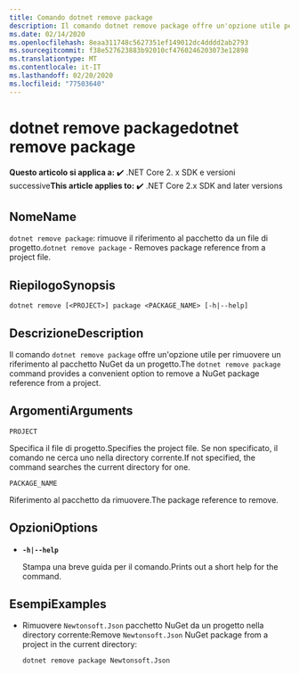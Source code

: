 ```yaml
---
title: Comando dotnet remove package
description: Il comando dotnet remove package offre un'opzione utile per rimuovere il riferimento del pacchetto NuGet a un progetto.
ms.date: 02/14/2020
ms.openlocfilehash: 8eaa311748c5627351ef149012dc4dddd2ab2793
ms.sourcegitcommit: f38e527623883b92010cf4760246203073e12898
ms.translationtype: MT
ms.contentlocale: it-IT
ms.lasthandoff: 02/20/2020
ms.locfileid: "77503640"
---
```

# <a name="dotnet-remove-package"></a><span data-ttu-id="993e1-103">dotnet remove package</span><span class="sxs-lookup"><span data-stu-id="993e1-103">dotnet remove package</span></span>

<span data-ttu-id="993e1-104">**Questo articolo si applica a:** ✔️ .NET Core 2. x SDK e versioni successive</span><span class="sxs-lookup"><span data-stu-id="993e1-104">**This article applies to:** ✔️ .NET Core 2.x SDK and later versions</span></span>

## <a name="name"></a><span data-ttu-id="993e1-105">Nome</span><span class="sxs-lookup"><span data-stu-id="993e1-105">Name</span></span>

<span data-ttu-id="993e1-106">`dotnet remove package`: rimuove il riferimento al pacchetto da un file di progetto.</span><span class="sxs-lookup"><span data-stu-id="993e1-106">`dotnet remove package` - Removes package reference from a project file.</span></span>

## <a name="synopsis"></a><span data-ttu-id="993e1-107">Riepilogo</span><span class="sxs-lookup"><span data-stu-id="993e1-107">Synopsis</span></span>

```dotnetcli
dotnet remove [<PROJECT>] package <PACKAGE_NAME> [-h|--help]
```

## <a name="description"></a><span data-ttu-id="993e1-108">Descrizione</span><span class="sxs-lookup"><span data-stu-id="993e1-108">Description</span></span>

<span data-ttu-id="993e1-109">Il comando `dotnet remove package` offre un'opzione utile per rimuovere un riferimento al pacchetto NuGet da un progetto.</span><span class="sxs-lookup"><span data-stu-id="993e1-109">The `dotnet remove package` command provides a convenient option to remove a NuGet package reference from a project.</span></span>

## <a name="arguments"></a><span data-ttu-id="993e1-110">Argomenti</span><span class="sxs-lookup"><span data-stu-id="993e1-110">Arguments</span></span>

`PROJECT`

<span data-ttu-id="993e1-111">Specifica il file di progetto.</span><span class="sxs-lookup"><span data-stu-id="993e1-111">Specifies the project file.</span></span> <span data-ttu-id="993e1-112">Se non specificato, il comando ne cerca uno nella directory corrente.</span><span class="sxs-lookup"><span data-stu-id="993e1-112">If not specified, the command searches the current directory for one.</span></span>

`PACKAGE_NAME`

<span data-ttu-id="993e1-113">Riferimento al pacchetto da rimuovere.</span><span class="sxs-lookup"><span data-stu-id="993e1-113">The package reference to remove.</span></span>

## <a name="options"></a><span data-ttu-id="993e1-114">Opzioni</span><span class="sxs-lookup"><span data-stu-id="993e1-114">Options</span></span>

- **`-h|--help`**

  <span data-ttu-id="993e1-115">Stampa una breve guida per il comando.</span><span class="sxs-lookup"><span data-stu-id="993e1-115">Prints out a short help for the command.</span></span>

## <a name="examples"></a><span data-ttu-id="993e1-116">Esempi</span><span class="sxs-lookup"><span data-stu-id="993e1-116">Examples</span></span>

- <span data-ttu-id="993e1-117">Rimuovere `Newtonsoft.Json` pacchetto NuGet da un progetto nella directory corrente:</span><span class="sxs-lookup"><span data-stu-id="993e1-117">Remove `Newtonsoft.Json` NuGet package from a project in the current directory:</span></span>

  ```dotnetcli
  dotnet remove package Newtonsoft.Json
  ```
